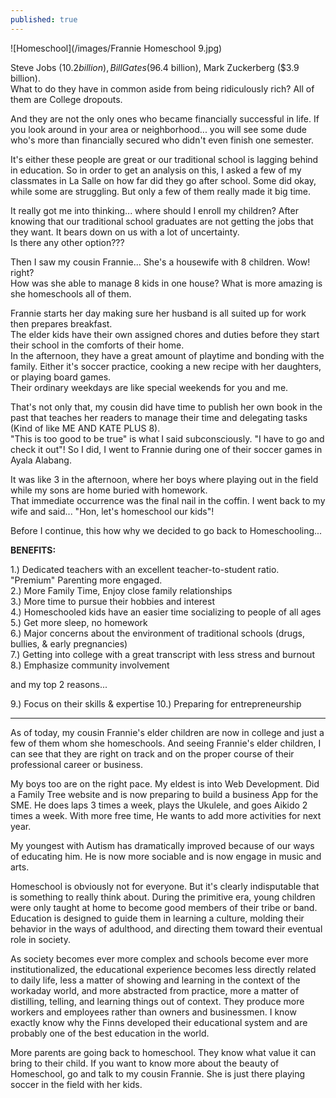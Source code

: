 ```yaml
---
published: true
---
```

![Homeschool](/images/Frannie Homeschool 9.jpg)

Steve Jobs ($10.2 billion), Bill Gates ($96.4 billion), Mark Zuckerberg ($3.9 billion).   
What to do they have in common aside from being ridiculously rich?
All of them are College dropouts.

And they are not the only ones who became financially successful in life. 
If you look around in your area or neighborhood... you will see some dude who's more than financially secured who didn't even finish one semester.

It's either these people are great or our traditional school is lagging behind in education. 
So in order to get an analysis on this, I asked a few of my classmates in La Salle on how far did they go after school. Some did okay, while some are struggling. But only a few of them really made it big time. 

It really got me into thinking... where should I enroll my children? 
After knowing that our traditional school graduates are not getting the jobs that they want. It bears down on us with a lot of uncertainty.   
Is there any other option???

Then I saw my cousin Frannie...
She's a housewife with 8 children. Wow! right?   
How was she able to manage 8 kids in one house?
What is more amazing is she homeschools all of them. 

Frannie starts her day making sure her husband is all suited up for work then prepares breakfast.   
The elder kids have their own assigned chores and duties before they start their school in the comforts of their home.   
In the afternoon, they have a great amount of playtime and bonding with the family. Either it's soccer practice, cooking a new recipe with her daughters, or playing board games.   
Their ordinary weekdays are like special weekends for you and me.

That's not only that, my cousin did have time to publish her own book in the past that teaches her readers to manage their time and delegating tasks (Kind of like ME AND KATE PLUS 8).   
"This is too good to be true" is what I said subconsciously. 
"I have to go and check it out"! So I did, I went to Frannie during one of their soccer games in Ayala Alabang.

It was like 3 in the afternoon, where her boys where playing out in the field while my sons are home buried with homework.   
That immediate occurrence was the final nail in the coffin. I went back to my wife and said... "Hon, let's homeschool our kids"! 

Before I continue, this how why we decided to go back to Homeschooling...

**BENEFITS:**	

1.) Dedicated teachers with an excellent teacher-to-student ratio. "Premium" Parenting more engaged.   
2.) More Family Time, Enjoy close family relationships   
3.) More time to pursue their hobbies and interest   
4.) Homeschooled kids have an easier time socializing to people of all ages   
5.) Get more sleep, no homework   
6.) Major concerns about the environment of traditional schools (drugs, bullies, & early pregnancies)   
7.) Getting into college with a great transcript with less stress and burnout   
8.) Emphasize community involvement

and my top 2 reasons...

9.) Focus on their skills & expertise
10.) Preparing for entrepreneurship

-----------------------------------------------------

As of today, my cousin Frannie's elder children are now in college and just a few of them whom she homeschools. And seeing Frannie's elder children, I can see that they are right on track and on the proper course of their professional career or business. 

My boys too are on the right pace. My eldest is into Web Development. Did a Family Tree website and is now preparing to build a business App for the SME. 
He does laps 3 times a week, plays the Ukulele, and goes Aikido 2 times a week.
With more free time, He wants to add more activities for next year.

My youngest with Autism has dramatically improved because of our ways of educating him. He is now more sociable and is now engage in music and arts.  

Homeschool is obviously not for everyone. But it's clearly indisputable that is something to really think about. 
During the primitive era, young children were only taught at home to become good members of their tribe or band. 
Education is designed to guide them in learning a culture, molding their behavior in the ways of adulthood, and directing them toward their eventual role in society.

As society becomes ever more complex and schools become ever more institutionalized, the educational experience becomes less directly related to daily life, less a matter of showing and learning in the context of the workaday world, and more abstracted from practice, more a matter of distilling, telling, and learning things out of context.
They produce more workers and employees rather than owners and businessmen. I know exactly know why the Finns developed their educational system and are probably one of the best education in the world.

More parents are going back to homeschool. They know what value it can bring to their child. 
If you want to know more about the beauty of Homeschool, go and talk to my cousin Frannie. She is just there playing soccer in the field with her kids.

